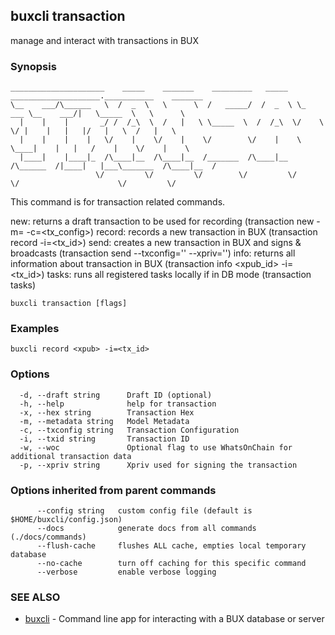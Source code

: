 ## buxcli transaction

manage and interact with transactions in BUX

### Synopsis

```
_____________________    _____    _______    _________   _____  ____________________.___________    _______   
\__    ___/\______   \  /  _  \   \      \  /   _____/  /  _  \ \_   ___ \__    ___/|   \_____  \   \      \  
  |    |    |       _/ /  /_\  \  /   |   \ \_____  \  /  /_\  \/    \  \/ |    |   |   |/   |   \  /   |   \ 
  |    |    |    |   \/    |    \/    |    \/        \/    |    \     \____|    |   |   /    |    \/    |    \
  |____|    |____|_  /\____|__  /\____|__  /_______  /\____|__  /\______  /|____|   |___\_______  /\____|__  /
                   \/         \/         \/        \/         \/        \/                      \/         \/
```

This command is for transaction related commands.

new: returns a draft transaction to be used for recording (transaction new <xpub> -m=<metadata> -c=<tx_config>)
record: records a new transaction in BUX (transaction record <xpub> -i=<tx_id>)
send: creates a new transaction in BUX and signs & broadcasts (transaction send <xpub> --txconfig='' --xpriv='')
info: returns all information about transaction in BUX (transaction info <xpub_id> -i=<tx_id>)
tasks: runs all registered tasks locally if in DB mode (transaction tasks)


```
buxcli transaction [flags]
```

### Examples

```
buxcli record <xpub> -i=<tx_id>
```

### Options

```
  -d, --draft string      Draft ID (optional)
  -h, --help              help for transaction
  -x, --hex string        Transaction Hex
  -m, --metadata string   Model Metadata
  -c, --txconfig string   Transaction Configuration
  -i, --txid string       Transaction ID
  -w, --woc               Optional flag to use WhatsOnChain for additional transaction data
  -p, --xpriv string      Xpriv used for signing the transaction
```

### Options inherited from parent commands

```
      --config string   custom config file (default is $HOME/buxcli/config.json)
      --docs            generate docs from all commands (./docs/commands)
      --flush-cache     flushes ALL cache, empties local temporary database
      --no-cache        turn off caching for this specific command
      --verbose         enable verbose logging
```

### SEE ALSO

* [buxcli](buxcli.md)	 - Command line app for interacting with a BUX database or server

